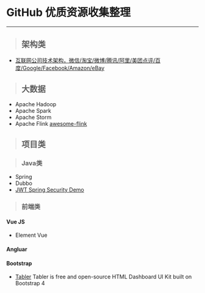 # GitHub 优质资源收集整理
***
> ## 架构类
- [互联网公司技术架构，微信/淘宝/微博/腾讯/阿里/美团点评/百度/Google/Facebook/Amazon/eBay](https://github.com/davideuler/architecture.of.internet-product)


> ## 大数据

- Apache Hadoop
- Apache Spark
- Apache Storm
- Apache Flink
[awesome-flink](https://github.com/wuchong/awesome-flink)


> ## 项目类

> ### Java类

- Spring
- Dubbo
- [JWT Spring Security Demo](https://github.com/szerhusenBC/jwt-spring-security-demo)


> ### 前端类

#### Vue JS
- Element Vue
    
#### Angluar

#### Bootstrap
- [Tabler](https://github.com/tabler/tabler)
Tabler is free and open-source HTML Dashboard UI Kit built on Bootstrap 4